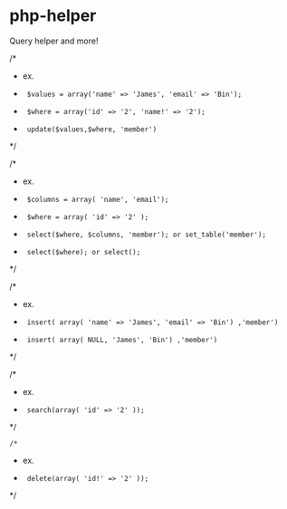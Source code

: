 php-helper
======

Query helper and more! 

/*
 * ex.
 *		$values = array('name' => 'James', 'email' => 'Bin');
 *		$where = array('id' => '2', 'name!' => '2');
 * 		update($values,$where, 'member')
 */

/*
 * ex.
 *		$columns = array( 'name', 'email');
 *		$where = array( 'id' => '2' );
 * 		select($where, $columns, 'member'); or set_table('member');
 *		select($where); or select();
 */

/*
 * ex.
 *		insert( array( 'name' => 'James', 'email' => 'Bin') ,'member')
 *		insert( array( NULL, 'James', 'Bin') ,'member')
 */

/*
 * ex.
 * 		search(array( 'id' => '2' ));
 */

	/*
 * ex.
 * 		delete(array( 'id!' => '2' ));
 */
